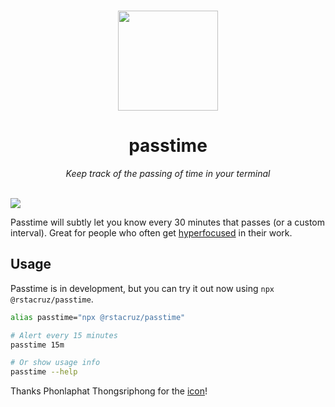 <p align='center'>
<br><img src='https://user-images.githubusercontent.com/74385/47490847-239f8000-d87c-11e8-9eef-1fce67f05bac.png' width='160'><br>
</p>

<h1 align='center'>passtime</h1>

<p align='center'>
<em>Keep track of the passing of time in your terminal</em>
</p>

<br>

<img src='https://user-images.githubusercontent.com/74385/47462328-9e818000-d815-11e8-934b-cbdaacff9e50.png'>

Passtime will subtly let you know every 30 minutes that passes (or a custom interval). Great for people who often get [hyperfocused] in their work.

[hyperfocused]: https://en.m.wikipedia.org/wiki/Hyperfocus

## Usage

Passtime is in development, but you can try it out now using `npx @rstacruz/passtime`.

```sh
alias passtime="npx @rstacruz/passtime"

# Alert every 15 minutes
passtime 15m

# Or show usage info
passtime --help
```

Thanks Phonlaphat Thongsriphong for the [icon](https://thenounproject.com/search/?q=time&i=1888254)!
